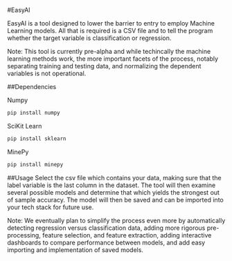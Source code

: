 #EasyAI

EasyAI is a tool designed to lower the barrier to entry to 
employ Machine Learning models. All that is required is a CSV 
file and to tell the program whether the target variable is 
classification or regression.

Note: This tool is currently pre-alpha and while techincally the 
machine learning methods work, the more important facets of the 
process, notably separating training and testing data, and 
normalizing the dependent variables is not operational.


##Dependencies

Numpy
```bash
pip install numpy
```

SciKit Learn
```bash
pip install sklearn
```

MinePy
```bash
pip install minepy
```


##Usage
Select the csv file which contains your data, making sure that the 
label variable is the last column in the dataset. The tool will then 
examine several possible models and determine that which yields the 
strongest out of sample accuracy. The model will then be saved and 
can be imported into your tech stack for future use.

Note: We eventually plan to simplify the process even more by 
automatically detecting regression versus classification data, 
adding more rigorous pre-processing, feature selection, and feature 
extraction, adding interactive dashboards to compare performance 
between models, and add easy importing and implementation of saved 
models.